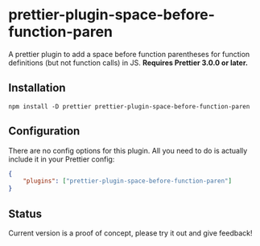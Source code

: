 # prettier-plugin-space-before-function-paren

A prettier plugin to add a space before function parentheses for function definitions (but not function calls) in JS.
**Requires Prettier 3.0.0 or later.**

## Installation

```
npm install -D prettier prettier-plugin-space-before-function-paren
```

## Configuration

There are no config options for this plugin.
All you need to do is actually include it in your Prettier config:

```json
{
	"plugins": ["prettier-plugin-space-before-function-paren"]
}
```

<!-- examples -->

## Status

Current version is a proof of concept, please try it out and give feedback!
